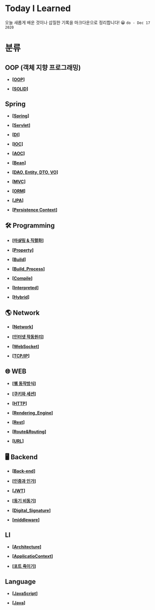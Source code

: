# Today I Learned

오늘 새롭게 배운 것이나 삽질한 기록을 마크다운으로 정리합니다! 😀 ``do - Dec 17 2020``

# 분류

## OOP (객체 지향 프로그래밍)

- __[[OOP](https://github.com/honghyunin/TIL/blob/main/oop/oop.md)]__

- __[[SOLID](https://github.com/honghyunin/TIL/blob/main/oop/SOLID.md)]__

## Spring

- __[[Spring](https://github.com/honghyunin/TIL/blob/main/Backend/Spring.md)]__

- __[[Servlet](https://github.com/honghyunin/TIL/blob/main/Backend/Spring/Servlet/Servlet.md)]__

- __[[DI](https://github.com/honghyunin/TIL/blob/main/Backend/Spring/DI.md)]__

- __[[IOC](https://github.com/honghyunin/TIL/blob/main/Backend/Spring/IOC.md)]__

- __[[AOC](https://github.com/honghyunin/TIL/blob/main/Backend/Spring/AOP.md)]__

- __[[Bean](https://github.com/honghyunin/TIL/blob/main/Backend/Spring/Bean.md)]__

- __[[DAO, Entity, DTO, VO](https://github.com/honghyunin/TIL/blob/main/Backend/Spring/DAO_Entity_DTO_VO.md)]__

- __[[MVC](https://github.com/honghyunin/TIL/blob/main/Backend/Spring/MVC.md)]__

- __[[ORM](https://github.com/honghyunin/TIL/blob/main/Backend/Spring/ORM.md)]__

- __[[JPA](https://github.com/honghyunin/TIL/blob/main/Backend/Spring/JPA.md)]__

- __[[Persistence Context](https://github.com/honghyunin/TIL/blob/main/Backend/Spring/Persistence_Context.md)]__

## 🛠️ Programming

- __[[마샬링 & 직렬화](https://github.com/honghyunin/TIL/blob/main/Programming/Marshalling/Marshalling.md)]__

- __[[Property](https://github.com/honghyunin/TIL/blob/main/Programming/property/property.md)]__

- __[[Build](https://github.com/honghyunin/TIL/blob/main/Programming/Build/README.md)]__
      
- __[[Build_Process](https://github.com/honghyunin/TIL/blob/main/Programming/Build/Build_Process.md)]__

- __[[Compile](https://github.com/honghyunin/TIL/blob/main/Programming/Build/Compile.md)]__

- __[[Interpreted](https://github.com/honghyunin/TIL/blob/main/Programming/Build/Interpreted.md)]__

- __[[Hybrid](https://github.com/honghyunin/TIL/blob/main/Programming/Build/Hybrid.md)]__
## 🌎 Network

- __[[Network](https://github.com/honghyunin/TIL/blob/main/Network/network.md)]__

- __[[인터넷 작동원리](https://github.com/honghyunin/TIL/blob/main/Network/Internet/Internet_Struct.md)]__

- __[[WebSocket](https://github.com/honghyunin/TIL/blob/main/Network/InternetSocketSocket.md)]__

- __[[TCP/IP](https://github.com/honghyunin/TIL/blob/main/Network/Internet/TCP%26IP.md)]__

## 🌐 WEB

- __[[웹 동작방식](https://github.com/honghyunin/TIL/blob/main/web-struct.md)]__

- __[[쿠키와 세션](https://github.com/honghyunin/TIL/blob/main/Cookie_and_Session.md)]__

- __[[HTTP](https://github.com/honghyunin/TIL/blob/main/HTTP.md)]__

- __[[Rendering_Engine](https://github.com/honghyunin/TIL/blob/main/Rendering%20engine.md)]__

- __[[Rest](https://github.com/honghyunin/TIL/blob/main/REST.md)]__

- __[[Route&Routing](https://github.com/honghyunin/TIL/blob/main/Route&Routing.md)]__

- __[[URL](https://github.com/honghyunin/TIL/blob/main/URL.md)]__

## 🖥️ Backend
- __[[Back-end](https://github.com/honghyunin/TIL/blob/main/Backend/Backend.md)]__

- __[[인증과 인가](https://github.com/honghyunin/TIL/blob/main/Backend/Authentication&Authorization.md)]__

- __[[JWT](https://github.com/honghyunin/TIL/blob/main/Backend/JWT.md)]__

- __[[동기 비동기](https://github.com/honghyunin/TIL/blob/main/Backend/Concurrency&Parallelism.md)]__

- __[[Digital_Signature](https://github.com/honghyunin/TIL/blob/main/Backend/Digital_Signature.md)]__

- __[[middleware](https://github.com/honghyunin/TIL/blob/main/Backend/Middleware.md)]__

## LI

- __[[Architecture](https://github.com/honghyunin/TIL/blob/main/MI/Programming/Architecture.md)]__

- __[[ApplicatioContext](https://github.com/honghyunin/TIL/blob/main/MI/Programming/ApplicatioContext.md)]__

- __[[포트 죽이기](https://github.com/honghyunin/TIL/blob/main/MI/Programming/portkill)]__

## Language
- __[[JavaScript](https://github.com/honghyunin/TIL/blob/main/language/JavaScript/javascript.md " ")]__

- __[[Java](https://github.com/honghyunin/TIL/blob/main/language/Java/Java.md)]__